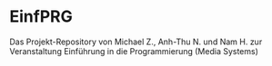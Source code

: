 # EinfPRG
Das Projekt-Repository von Michael Z., Anh-Thu N. und Nam H. zur Veranstaltung Einführung in die Programmierung (Media Systems)
